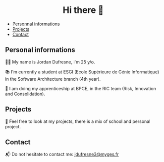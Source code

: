 <div align="center">
  <h1>Hi there 👋</h1>
</div> 

- [Personnal informations](#personnal-informations)
- [Projects](#projects)
- [Contact](#contact)

## Personal informations

🙇🏻 My name is Jordan Dufresne, i'm 25 y/o.

📚 I'm currently a student at ESGI (Ecole Supérieure de Génie Informatique) in the Software Architecture branch (4th year).

🏢 I am doing my apprenticeship at BPCE, in the RIC team (Risk, Innovation and Consolidation).

## Projects

🔎 Feel free to look at my projects, there is a mix of school and personal project.

## Contact

📬 Do not hesitate to contact me: [jdufresne3@myges.fr](jdufresne3@myges.fr)



